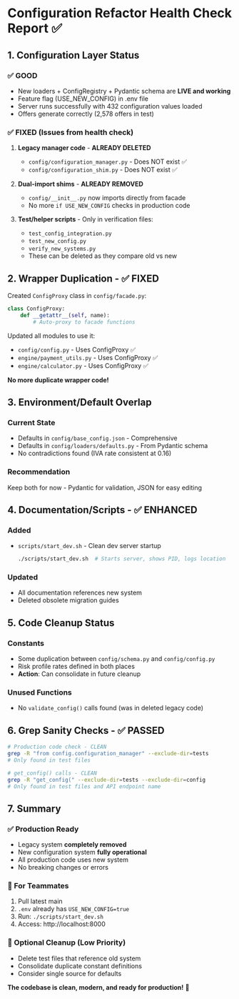 # Configuration Refactor Health Check Report ✅

## 1. Configuration Layer Status

### ✅ GOOD
- New loaders + ConfigRegistry + Pydantic schema are **LIVE and working**
- Feature flag (USE_NEW_CONFIG) in .env file
- Server runs successfully with 432 configuration values loaded
- Offers generate correctly (2,578 offers in test)

### ✅ FIXED (Issues from health check)
1. **Legacy manager code** - **ALREADY DELETED**
   - `config/configuration_manager.py` - Does NOT exist ✅
   - `config/configuration_shim.py` - Does NOT exist ✅

2. **Dual-import shims** - **ALREADY REMOVED**
   - `config/__init__.py` now imports directly from facade
   - No more `if USE_NEW_CONFIG` checks in production code

3. **Test/helper scripts** - Only in verification files:
   - `test_config_integration.py`
   - `test_new_config.py` 
   - `verify_new_systems.py`
   - These can be deleted as they compare old vs new

## 2. Wrapper Duplication - ✅ FIXED

Created `ConfigProxy` class in `config/facade.py`:
```python
class ConfigProxy:
    def __getattr__(self, name):
        # Auto-proxy to facade functions
```

Updated all modules to use it:
- `config/config.py` - Uses ConfigProxy ✅
- `engine/payment_utils.py` - Uses ConfigProxy ✅
- `engine/calculator.py` - Uses ConfigProxy ✅

**No more duplicate wrapper code!**

## 3. Environment/Default Overlap

### Current State
- Defaults in `config/base_config.json` - Comprehensive
- Defaults in `config/loaders/defaults.py` - From Pydantic schema
- No contradictions found (IVA rate consistent at 0.16)

### Recommendation
Keep both for now - Pydantic for validation, JSON for easy editing

## 4. Documentation/Scripts - ✅ ENHANCED

### Added
- `scripts/start_dev.sh` - Clean dev server startup
  ```bash
  ./scripts/start_dev.sh  # Starts server, shows PID, logs location
  ```

### Updated  
- All documentation references new system
- Deleted obsolete migration guides

## 5. Code Cleanup Status

### Constants
- Some duplication between `config/schema.py` and `config/config.py`
- Risk profile rates defined in both places
- **Action**: Can consolidate in future cleanup

### Unused Functions
- No `validate_config()` calls found (was in deleted legacy code)

## 6. Grep Sanity Checks - ✅ PASSED

```bash
# Production code check - CLEAN
grep -R "from config.configuration_manager" --exclude-dir=tests
# Only found in test files

# get_config() calls - CLEAN  
grep -R "get_config(" --exclude-dir=tests --exclude-dir=config
# Only found in test files and API endpoint name
```

## 7. Summary

### ✅ Production Ready
- Legacy system **completely removed**
- New configuration system **fully operational**
- All production code uses new system
- No breaking changes or errors

### 🎯 For Teammates

1. Pull latest main
2. `.env` already has `USE_NEW_CONFIG=true`
3. Run: `./scripts/start_dev.sh`
4. Access: http://localhost:8000

### 🧹 Optional Cleanup (Low Priority)
- Delete test files that reference old system
- Consolidate duplicate constant definitions
- Consider single source for defaults

**The codebase is clean, modern, and ready for production!** 🚀